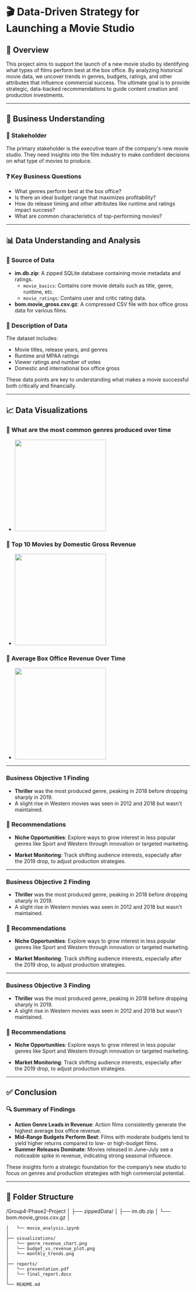 # 🎬 Data-Driven Strategy for Launching a Movie Studio

## 📝 Overview
This project aims to support the launch of a new movie studio by identifying what types of films perform best at the box office. By analyzing historical movie data, we uncover trends in genres, budgets, ratings, and other attributes that influence commercial success. The ultimate goal is to provide strategic, data-backed recommendations to guide content creation and production investments.

---

## 💼 Business Understanding

### 👥 Stakeholder
The primary stakeholder is the executive team of the company's new movie studio. They need insights into the film industry to make confident decisions on what type of movies to produce.

### ❓ Key Business Questions
- What genres perform best at the box office?
- Is there an ideal budget range that maximizes profitability?
- How do release timing and other attributes like runtime and ratings impact success?
- What are common characteristics of top-performing movies?

---

## 📊 Data Understanding and Analysis

### 📁 Source of Data
- **im.db.zip**: A zipped SQLite database containing movie metadata and ratings.
  - `movie_basics`: Contains core movie details such as title, genre, runtime, etc.
  - `movie_ratings`: Contains user and critic rating data.
- **bom.movie_gross.csv.gz**: A compressed CSV file with box office gross data for various films.

### 📄 Description of Data
The dataset includes:
- Movie titles, release years, and genres  
- Runtime and MPAA ratings  
- Viewer ratings and number of votes  
- Domestic and international box office gross  

These data points are key to understanding what makes a movie successful both critically and financially.

---

## 📈 Data Visualizations


### 🎨 What are the most common genres produced over time

- <img src="https://github.com/user-attachments/assets/41710985-88f3-4ed7-8a0d-961719c81f51" height="250" />

### 🧩 Top 10 Movies by Domestic Gross Revenue

- <img src="https://github.com/user-attachments/assets/75202e5f-41fc-417c-976f-d09ef7b4a5e2" height="250" />

### 📅 Average Box Office Revenue Over Time

- <img src="https://github.com/user-attachments/assets/964d7f62-89ff-44bb-a131-e731d5180a8f" height="250" />


---
### Business Objective 1 Finding

- **Thriller** was the most produced genre, peaking in 2018 before dropping sharply in 2019.
- A slight rise in Western movies was seen in 2012 and 2018 but wasn't maintained.


 ### 🎯 **Recommendations**

 -  **Niche Opportunities**: Explore ways to grow interest in less popular genres like Sport and Western through innovation or targeted marketing.
    
- **Market Monitoring**: Track shifting audience interests, especially after the 2019 drop, to adjust production strategies.

---

### Business Objective 2  Finding

- **Thriller** was the most produced genre, peaking in 2018 before dropping sharply in 2019.
- A slight rise in Western movies was seen in 2012 and 2018 but wasn't maintained.


 ### 🎯 **Recommendations**

 -  **Niche Opportunities**: Explore ways to grow interest in less popular genres like Sport and Western through innovation or targeted marketing.
    
- **Market Monitoring**: Track shifting audience interests, especially after the 2019 drop, to adjust production strategies.

---

### Business Objective 3 Finding

- **Thriller** was the most produced genre, peaking in 2018 before dropping sharply in 2019.
- A slight rise in Western movies was seen in 2012 and 2018 but wasn't maintained.


 ### 🎯 **Recommendations**

 -  **Niche Opportunities**: Explore ways to grow interest in less popular genres like Sport and Western through innovation or targeted marketing.
    
- **Market Monitoring**: Track shifting audience interests, especially after the 2019 drop, to adjust production strategies.
  
---

## ✅ Conclusion

### 🔍 Summary of Findings
- **Action Genre Leads in Revenue**: Action films consistently generate the highest average box office revenue.
- **Mid-Range Budgets Perform Best**: Films with moderate budgets tend to yield higher returns compared to low- or high-budget films.
- **Summer Releases Dominate**: Movies released in June–July see a noticeable spike in revenue, indicating strong seasonal influence.

These insights form a strategic foundation for the company’s new studio to focus on genres and production strategies with high commercial potential.

---

## 📂 Folder Structure


/Group4-Phase2-Project
│
├── zippedData/
│   ├── im.db.zip
│   └── bom.movie_gross.csv.gz
│
```├── /
│   └── movie_analysis.ipynb
│
├── visualizations/
│   └── genre_revenue_chart.png
│   └── budget_vs_revenue_plot.png
│   └── monthly_trends.png
│
├── reports/
│   └── presentation.pdf
│   └── final_report.docx
│
└── README.md
